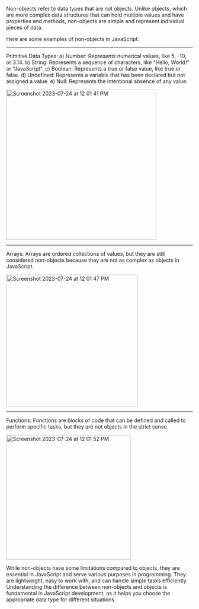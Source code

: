 Non-objects refer to data types that are not objects. Unlike objects, which are more complex data structures that can hold multiple values and have properties and methods, non-objects are simple and represent individual pieces of data.

Here are some examples of non-objects in JavaScript:

***

Primitive Data Types:
a) Number: Represents numerical values, like 5, -10, or 3.14.
b) String: Represents a sequence of characters, like "Hello, World!" or "JavaScript".
c) Boolean: Represents a true or false value, like true or false.
d) Undefined: Represents a variable that has been declared but not assigned a value.
e) Null: Represents the intentional absence of any value.

<img width="405" alt="Screenshot 2023-07-24 at 12 01 41 PM" src="https://github.com/ERA-Solutions-LLC/JavaScript-Intermediate-Assignments/assets/92329761/7e82158c-11a5-4a84-9753-8846586412a2">

***

Arrays:
Arrays are ordered collections of values, but they are still considered non-objects because they are not as complex as objects in JavaScript.

<img width="355" alt="Screenshot 2023-07-24 at 12 01 47 PM" src="https://github.com/ERA-Solutions-LLC/JavaScript-Intermediate-Assignments/assets/92329761/bc5bb367-76b0-4f5e-b737-91b70b3254d2">

***


Functions:
Functions are blocks of code that can be defined and called to perform specific tasks, but they are not objects in the strict sense.

<img width="336" alt="Screenshot 2023-07-24 at 12 01 52 PM" src="https://github.com/ERA-Solutions-LLC/JavaScript-Intermediate-Assignments/assets/92329761/39733433-b6ab-4bbd-9a55-cbb6cfe7910c">



While non-objects have some limitations compared to objects, they are essential in JavaScript and serve various purposes in programming. They are lightweight, easy to work with, and can handle simple tasks efficiently. Understanding the difference between non-objects and objects is fundamental in JavaScript development, as it helps you choose the appropriate data type for different situations.

